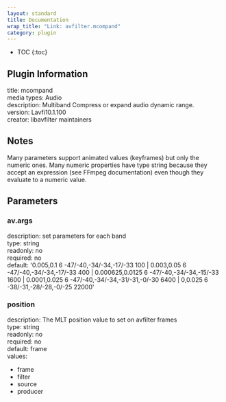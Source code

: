 ```yaml
---
layout: standard
title: Documentation
wrap_title: "Link: avfilter.mcompand"
category: plugin
---
```

* TOC
{:toc}

## Plugin Information

title: mcompand  
media types:
Audio  
description: Multiband Compress or expand audio dynamic range.  
version: Lavfi10.1.100  
creator: libavfilter maintainers  

## Notes

Many parameters support animated values (keyframes) but only the numeric ones. Many numeric properties have type string because they accept an expression (see FFmpeg documentation) even though they evaluate to a numeric value.

## Parameters

### av.args

  
description:
set parameters for each band  
type: string  
readonly: no  
required: no  
default: '0.005,0.1 6 -47/-40,-34/-34,-17/-33 100 | 0.003,0.05 6 -47/-40,-34/-34,-17/-33 400 | 0.000625,0.0125 6 -47/-40,-34/-34,-15/-33 1600 | 0.0001,0.025 6 -47/-40,-34/-34,-31/-31,-0/-30 6400 | 0,0.025 6 -38/-31,-28/-28,-0/-25 22000'  

### position

  
description:
The MLT position value to set on avfilter frames  
type: string  
readonly: no  
required: no  
default: frame  
values:  

* frame
* filter
* source
* producer

